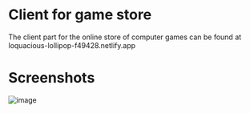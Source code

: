 # Client for game store
The client part for the online store of computer games can be found at loquacious-lollipop-f49428.netlify.app
# Screenshots
![image](https://github.com/lokers23/game-store-react/assets/43656837/42ef123e-20da-46d9-b3b5-0a44da4c54c4)
